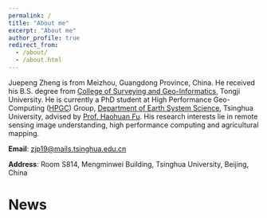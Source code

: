 ```yaml
---
permalink: /
title: "About me"
excerpt: "About me"
author_profile: true
redirect_from: 
  - /about/
  - /about.html
---
```


Juepeng Zheng is from Meizhou, Guangdong Province, China. He received his B.S. degree from [College of Surveying and Geo-Informatics](https://celiang.tongji.edu.cn/), Tongji University. He is currently a PhD student at High Performance Geo-Computing ([HPGC](http://47.94.243.94/)) Group, [Department of Earth System Science](https://www.dess.tsinghua.edu.cn/), Tsinghua University, advised by [Prof. Haohuan Fu](https://www.dess.tsinghua.edu.cn/info/1090/2401.htm). His research interests lie in remote sensing image understanding, high performance computing and agricultural mapping.

**Email**: zjp19@mails.tsinghua.edu.cn

**Address**: Room S814, Mengminwei Building, Tsinghua University, Beijing, China

News
======

